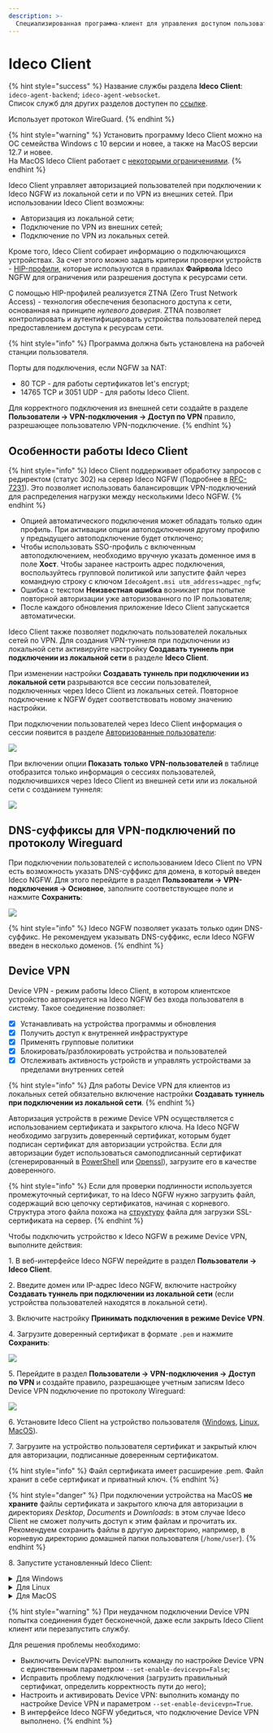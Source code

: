 ```yaml
---
description: >-
  Специализированная программа-клиент для управления доступом пользователей в интернет.
---
```


# Ideco Client

{% hint style="success" %}
Название службы раздела **Ideco Сlient**: `ideco-agent-backend`; `ideco-agent-websocket`. \
Список служб для других разделов доступен по [ссылке](/settings/server-management/terminal/README.md).

Использует протокол WireGuard.
{% endhint %}

{% hint style="warning" %}
Установить программу Ideco Client можно на ОС семейства Windows с 10 версии и новее, а также на MacOS версии 12.7 и новее.\
На MacOS Ideco Client работает с [некоторыми ограничениями](/settings/users/ideco-client/ideco-client-macos.md).
{% endhint %}

Ideco Client управляет авторизацией пользователей при подключении к Ideco NGFW из локальной сети и по VPN из внешних сетей. При использовании Ideco Client возможны:

* Авторизация из локальной сети;
* Подключение по VPN из внешних сетей;
* Подключение по VPN из локальных сетей.

Кроме того, Ideco Client собирает информацию о подключающихся устройствах. За счет этого можно задать критерии проверки устройств - [HIP-профили](/settings/users/hip-profiles.md), которые используются в правилах **Файрвола** Ideco NGFW для ограничения или разрешения доступа к ресурсами сети. 

С помощью HIP-профилей реализуется ZTNA (Zero Trust Network Access) - технология обеспечения безопасного доступа к сети, основанная на принципе *нулевого доверия*. ZTNA позволяет контролировать и аутентифицировать устройства пользователей перед предоставлением доступа к ресурсам сети.

{% hint style="info" %}
Программа должна быть установлена на рабочей станции пользователя.

Порты для подключения, если NGFW за NAT:

* 80 TCP - для работы сертификатов let's encrypt;
* 14765 TCP и 3051 UDP  - для работы Ideco Client.

Для корректного подключения из внешней сети создайте в разделе **Пользователи -> VPN-подключения -> Доступ по VPN** правило, разрешающее пользователю VPN-подключение.
{% endhint %}

## Особенности работы Ideco Client

{% hint style="info" %}
Ideco Client поддерживает обработку запросов с редиректом (статус 302) на сервер Ideco NGFW (Подробнее в [RFC-7231](https://datatracker.ietf.org/doc/html/rfc7231)). Это позволяет использовать балансировщик VPN-подключений для распределения нагрузки между несколькими Ideco NGFW.
{% endhint %}

* Опцией автоматического подключения может обладать только один профиль. При активации опции автоподключения другому профилю у предыдущего автоподключение будет отключено;
* Чтобы использовать SSO-профиль с включенным автоподключением, необходимо вручную указать доменное имя в поле **Хост**. Чтобы заранее настроить адрес подключения, воспользуйтесь групповой политикой или запустите файл через командную строку с ключом `IdecoAgent.msi utm_address=адрес_ngfw`;
* Ошибка с текстом **Неизвестная ошибка** возникает при попытке повторной авторизации уже авторизованного по IP пользователя;
* После каждого обновления приложение Ideco Client запускается автоматически.

Ideco Client также позволяет подключать пользователей локальных сетей по VPN. Для создания VPN-туннеля при подключении из локальной сети активируйте настройку **Создавать туннель при подключении из локальной сети** в разделе **Ideco Client**.

При изменении настройки **Создавать туннель при подключении из локальной сети** разрываются все сессии пользователей, подключенных через Ideco Client из локальных сетей. Повторное подключение к NGFW будет соответствовать новому значению настройки.

При подключении пользователей через Ideco Client информация о сессии появится в разделе [Авторизованные пользователи](/settings/monitor/authorized-users.md):

![](/.gitbook/assets/monitor-connections8.png)

При включении опции **Показать только VPN-пользователей** в таблице отобразится только информация о сессиях пользователей, подключившихся через Ideco Client из внешней сети или из локальной сети с созданием туннеля:

![](/.gitbook/assets/monitor-connections7.png)

## DNS-суффиксы для VPN-подключений по протоколу Wireguard

При подключении пользователей с использованием Ideco Client по VPN есть возможность указать DNS-суффикс для домена, в который введен Ideco NGFW. Для этого перейдите в раздел **Пользователи -> VPN-подключения -> Основное**, заполните соответствующее поле и нажмите **Сохранить**:

![](/.gitbook/assets/vpn-authorization17.png)

{% hint style="info" %}
Ideco NGFW позволяет указать только один DNS-суффикс. Не рекомендуем указывать DNS-суффикс, если Ideco NGFW введен в несколько доменов.
{% endhint %}

## Device VPN

Device VPN - режим работы Ideco Client, в котором клиентское устройство авторизуется на Ideco NGFW без входа пользователя в систему. Такое соединение позволяет:

* [x] Устанавливать на устройства программы и обновления
* [x] Получить доступ к внутренней инфраструктуре
* [x] Применять групповые политики
* [x] Блокировать/разблокировать устройства и пользователей
* [x] Отслеживать активность устройств и управлять устройствами за пределами внутренних сетей

{% hint style="info" %}
Для работы Device VPN для клиентов из локальных сетей обязательно включение настройки **Создавать туннель при подключении из локальной сети**.
{% endhint %}

Авторизация устройств в режиме Device VPN осуществляется с использованием сертификата и закрытого ключа. На Ideco NGFW необходимо загрузить доверенный сертификат, которым будет подписан сертификат для авторизации устройства. Если для авторизации будет использоваться самоподписанный сертификат (сгенерированный в [PowerShell](/settings/services/certificates/creating-ssl-sert-powershell.md) или [Openssl](/settings/services/certificates/creating-openssl-cert.md)), загрузите его в качестве доверенного.

{% hint style="info" %}
Если для проверки подлинности используется промежуточный сертификат, то на Ideco NGFW нужно загрузить файл, содержащий всю цепочку сертификатов, начиная с корневого. Структура этого файла похожа на [структуру](/settings/services/certificates/upload-ssl-certificate-to-server.md) файла для загрузки SSL-сертификата на сервер.
{% endhint %}

Чтобы подключить устройство к Ideco NGFW в режиме Device VPN, выполните действия:

1\. В веб-интерфейсе Ideco NGFW перейдите в раздел **Пользователи -> Ideco Client**.

2\. Введите домен или IP-адрес Ideco NGFW, включите настройку **Создавать туннель при подключении из локальной сети** (если устройства пользователей находятся в локальной сети).

3\. Включите настройку **Принимать подключения в режиме Device VPN**.

4\. Загрузите доверенный сертификат в формате `.pem` и нажмите **Сохранить**:

![](/.gitbook/assets/ideco-client6.png)

5\. Перейдите в раздел **Пользователи -> VPN-подключения -> Доступ по VPN** и создайте правило, разрешающее учетным записям Ideco Device VPN подключение по протоколу Wireguard:

![](/.gitbook/assets/vpn-authorization18.png)

6\. Установите Ideco Client на устройство пользователя ([Windows](/settings/users/ideco-client/ideco-client-windows.md), [Linux](/settings/users/ideco-client/ideco-client-linux.md), [MacOS](/settings/users/ideco-client/ideco-client-macos.md)).

7\. Загрузите на устройство пользователя сертификат и закрытый ключ для авторизации, подписанные доверенным сертификатом.

{% hint style="info" %}
Файл сертификата имеет расширение .pem. Файл хранит в себе сертификат и приватный ключ.
{% endhint %}

{% hint style="danger" %}
При подключении устройства на MacOS **не храните** файлы сертификата и закрытого ключа для авторизации в директориях *Desktop*, *Documents* и *Downloads*: в этом случае Ideco Client не сможет получить доступ к этим файлам и прочитать их. Рекомендуем сохранить файлы в другую директорию, например, в корневую директорию домашней папки пользователя (`/home/user`). 
{% endhint %}

8\. Запустите установленный Ideco Client:

<details>
<summary>Для Windows</summary>

Откройте командную строку от имени администратора и введите:

{% code overflow="wrap" %}
```
<путь до IdecoClient>\IdecoClient.exe --set-devicevpn-cert-path=<путь до файла сертификата> --set-devicevpn-host=<адрес NGFW> --set-enable-devicevpn=True
```
{% endcode %}

Для вывода заданных параметров в консоль воспользуйтесь командой:

{% code overflow="wrap" %}
```
(sudo) <путь до IdecoClient>\IdecoClient.exe --print-devicevpn-config=True
```
{% endcode %}

</details>

<details>
<summary>Для Linux</summary>

Откройте терминал и введите:

{% code overflow="wrap" %}
```
sudo <путь до IdecoClient>/ld.so --argv0 IdecoClient --library-path <путь до IdecoClient>/lib <путь до IdecoClient>/IdecoClient --set-devicevpn-cert-path=<путь до файла сертификата> --set-devicevpn-host=<адрес NGFW> --set-enable-devicevpn=True
```
{% endcode %}

Для вывода заданных параметров в консоль воспользуйтесь командой:

{% code overflow="wrap" %}
```
sudo <путь до IdecoClient>/ld.so --argv0 IdecoClient --library-path <путь до IdecoClient>/lib <путь до IdecoClient>/IdecoClient --print-devicevpn-config=True
```
{% endcode %}

</details>

<details>
<summary>Для MacOS</summary>

Откройте терминал и введите:

{% code overflow="wrap" %}
```
sudo <путь до IdecoClient>/IdecoClient --set-devicevpn-cert-path=<путь до файла сертификата> --set-devicevpn-host=<адрес NGFW> --set-enable-devicevpn=True
```
{% endcode %}

Для вывода заданных параметров в консоль воспользуйтесь командой:

{% code overflow="wrap" %}
```
(sudo) <путь до IdecoClient>/IdecoClient --print-devicevpn-config=True
```
{% endcode %}

</details>

{% hint style="warning" %}
При неудачном подключении Device VPN попытка соединения будет бесконечной, даже если закрыть Ideco Client клиент или перезапустить службу.

Для решения проблемы необходимо:

* Выключить DeviceVPN: выполнить команду по настройке Device VPN с единственным параметром `--set-enable-devicevpn=False`;
* Исправить проблему подключения (загрузить правильный сертификат, определить корректность пути до него);
* Настроить и активировать Device VPN: выполнить команду по настройке Device VPN и параметром `--set-enable-devicevpn=True`.
* В интерфейсе Ideco NGFW убедиться, что подключение Device VPN выполнено.
{% endhint %}